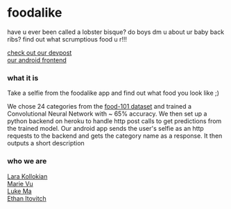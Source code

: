 # foodalike

have u ever been called a lobster bisque? do boys dm u about ur baby back ribs? find out what scrumptious food u r!!!

[check out our devpost](https://devpost.com/software/f-o-o-d-a-l-i-k-e)   
[our android frontend](https://github.com/marievu/Foodalike4)

### what it is

Take a selfie from the foodalike app and find out what food you look like ;)

We chose 24 categories from the [food-101 dataset](http://www.vision.ee.ethz.ch/datasets_extra/food-101/) and trained a Convolutional Neural Network with ~ 65% accuracy. We then set up a python backend on heroku to handle http post calls to get predictions from the trained model. Our android app sends the user's selfie as an http requests to the backend and gets the category name as a response. It then outputs a short description

### who we are

[Lara Kollokian](https://github.com/larakollokian)    
[Marie Vu](https://github.com/marievu)    
[Luke Ma](https://github.com/lukewma)   
[Ethan Itovitch](https://github.com/)   
